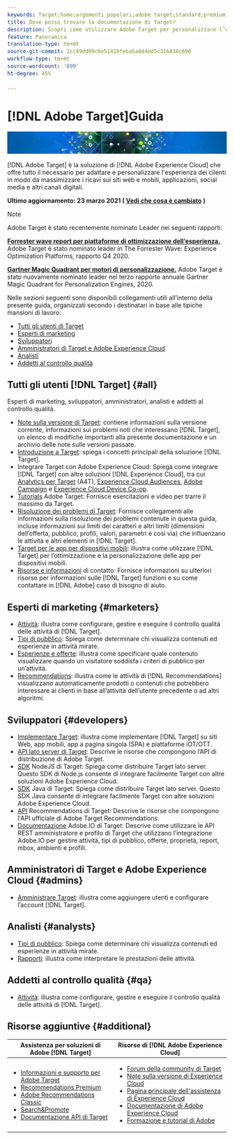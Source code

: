 ```yaml
---
keywords: Target;home;argomenti popolari;adobe target;standard;premium;documentazione target;documentazione adobe target
title: Dove posso trovare la documentazione di Target?
description: Scopri come utilizzare Adobe Target per personalizzare l’esperienza dei clienti al fine di massimizzare i ricavi sui siti web e mobili, le app e altri canali digitali.
feature: Panoramica
translation-type: tm+mt
source-git-commit: 2cc49dd09c0e51419feba5a844ed5c316838c696
workflow-type: tm+mt
source-wordcount: '699'
ht-degree: 45%

---
```



# [!DNL Adobe Target]Guida

![banner](assets/target-home-banner-simple.png)

[!DNL Adobe Target] è la soluzione di [!DNL Adobe Experience Cloud] che offre tutto il necessario per adattare e personalizzare l&#39;esperienza dei clienti in modo da massimizzare i ricavi sui siti web e mobili, applicazioni, social media e altri canali digitali.

**Ultimo aggiornamento: 23 marzo 2021 (  [Vedi che cosa è cambiato](r-release-notes/doc-change.md) )**

>[!NOTE]
>
>Adobe Target è stato recentemente nominato Leader nei seguenti rapporti:
>
>**[Forrester wave report per piattaforme di ottimizzazione dell’esperienza.](https://blog.adobe.com/en/2020/11/24/adobe-named-leader-in-forrester-wave-report-experience-optimization-platforms.html)** Adobe Target è stato nominato leader in The Forrester Wave: Experience Optimization Platforms, rapporto Q4 2020.
>
>**[Gartner Magic Quadrant per motori di personalizzazione.](https://theblog.adobe.com/adobe-again-named-leader-in-gartner-magic-quadrant-for-personalization-engines/)** Adobe Target è stato nuovamente nominato leader nel terzo rapporto annuale Gartner Magic Quadrant for Personalization Engines, 2020.

Nelle sezioni seguenti sono disponibili collegamenti utili all’interno della presente guida, organizzati secondo i destinatari in base alle tipiche mansioni di lavoro:

- [Tutti gli utenti di Target](#all)
- [Esperti di marketing](#marketers)
- [Sviluppatori](#developers)
- [Amministratori di Target e Adobe Experience Cloud](#admins)
- [Analisti](#analysts)
- [Addetti al controllo qualità](#qa)

## Tutti gli utenti [!DNL Target] {#all}

Esperti di marketing, sviluppatori, amministratori, analisti e addetti al controllo qualità.

- [Note sulla versione di Target](r-release-notes/release-notes.md): contiene informazioni sulla versione corrente, informazioni sui problemi noti che interessano [!DNL Target], un elenco di modifiche importanti alla presente documentazione e un archivio delle note sulle versioni passate.
- [Introduzione a Target](c-intro/intro.md): spiega i concetti principali della soluzione [!DNL Target].
- Integrare Target con Adobe Experience Cloud: Spiega come integrare [!DNL Target] con altre soluzioni [!DNL Experience Cloud], tra cui [Analytics per Target](/help/c-integrating-target-with-mac/a4t/a4t.md) (A4T), [Experience Cloud Audiences](/help/c-integrating-target-with-mac/mmp.md), [Adobe Campaign](/help/c-integrating-target-with-mac/campaign-and-target.md) e [Experience Cloud Device Co-op](/help/c-integrating-target-with-mac/experience-cloud-device-co-op.md).
- [Tutorials](https://experienceleague.adobe.com/docs/target-learn/tutorials/overview.html) Adobe Target: Fornisce esercitazioni e video per trarre il massimo da Target.
- [Risoluzione dei problemi di Target](r-troubleshooting-target/troubleshooting-target.md): Fornisce collegamenti alle informazioni sulla risoluzione dei problemi contenute in questa guida, incluse informazioni sui limiti dei caratteri e altri limiti (dimensioni dell’offerta, pubblico, profili, valori, parametri e così via) che influenzano le attività e altri elementi in  [!DNL Target].
- [Target per le app per dispositivi mobili](c-target-mobile-app/target-mobile-app.md): illustra come utilizzare [!DNL Target] per l’ottimizzazione e la personalizzazione delle app per dispositivi mobili.
- [Risorse e informazioni](cmp-resources-and-contact-information.md) di contatto: Fornisce informazioni su ulteriori risorse per informazioni sulle  [!DNL Target] funzioni e su come contattare in  [!DNL Adobe] caso di bisogno di aiuto.

## Esperti di marketing {#marketers}

- [Attività](c-activities/activities.md): illustra come configurare, gestire e eseguire il controllo qualità delle attività di [!DNL Target].
- [Tipi di pubblico](c-target/target.md): Spiega come determinare chi visualizza contenuti ed esperienze in attività mirate.
- [Esperienze e offerte](c-experiences/experiences.md): illustra come specificare quale contenuto visualizzare quando un visitatore soddisfa i criteri di pubblico per un’attività.
- [Recommendations](c-recommendations/recommendations.md): illustra come le attività di [!DNL Recommendations] visualizzano automaticamente prodotti o contenuti che potrebbero interessare ai clienti in base all’attività dell’utente precedente o ad altri algoritmi.

## Sviluppatori {#developers}

- [Implementare Target](c-implementing-target/implementing-target.md): illustra come implementare [!DNL Target] su siti Web, app mobili, app a pagina singola (SPA) e piattaforme iOT/OTT.
- [API lato server di Target](https://developers.adobetarget.com/api/delivery-api/): Descrive le risorse che compongono l’API di distribuzione di Adobe Target.
- [SDK](https://github.com/adobe/target-nodejs-sdk) NodeJS di Target: Spiega come distribuire Target lato server. Questo SDK di Node.js consente di integrare facilmente Target con altre soluzioni Adobe Experience Cloud.
- [SDK](https://github.com/adobe/target-java-sdk) Java di Target: Spiega come distribuire Target lato server. Questo SDK Java consente di integrare facilmente Target con altre soluzioni Adobe Experience Cloud.
- [API](https://developers.adobetarget.com/api/recommendations/) Recommendations di Target: Descrive le risorse che compongono l&#39;API ufficiale di Adobe Target Recommendations.
- [Documentazione](http://developers.adobetarget.com/api/#introduction) Adobe.IO di Target: Descrive come utilizzare le API REST amministratore e profilo di Target che utilizzano l’integrazione Adobe.IO per gestire attività, tipi di pubblico, offerte, proprietà, report, mbox, ambienti e profili.

## Amministratori di Target e Adobe Experience Cloud {#admins}

- [Amministrare Target](administrating-target/administrating-target.md): illustra come aggiungere utenti e configurare l’account [!DNL Target].

## Analisti  {#analysts}

- [Tipi di pubblico](c-target/target.md): Spiega come determinare chi visualizza contenuti ed esperienze in attività mirate.
- [Rapporti](c-reports/reports.md): illustra come interpretare le prestazioni delle attività.

## Addetti al controllo qualità  {#qa}

- [Attività](c-activities/activities.md): illustra come configurare, gestire e eseguire il controllo qualità delle attività di [!DNL Target].

## Risorse aggiuntive {#additional}

| Assistenza per soluzioni di Adobe [!DNL Target] | Risorse di [!DNL Adobe Experience Cloud] |
|--- |--- |
| <ul><li>[Informazioni e supporto per Adobe Target](https://helpx.adobe.com/it/support/target.html)</li><li>[Recommendations Premium](c-recommendations/recommendations.md)</li><li>[Adobe Recommendations Classic](/help/assets/adobe-recommendations-classic.pdf)</li><li>[Search&amp;Promote](https://experienceleague.adobe.com/docs/search-promote/using/sp-home.html)</li><li>[Documentazione API di Target](c-implementing-target/c-api-and-sdk-overview/api-and-sdk-overview.md)</li></ul> | <ul><li>[Forum della community di Target](https://forums.adobe.com/community/experience-cloud/marketing-cloud/target)</li><li>[Note sulla versione di Experience Cloud](https://experienceleague.adobe.com/docs/release-notes/experience-cloud/current.html)</li><li>[Pagina principale dell&#39;assistenza di Experience Cloud](https://helpx.adobe.com/support/experience-cloud.html)</li><li>[Documentazione di Adobe Experience Cloud](https://experienceleague.adobe.com/docs/experience-cloud/user-guides/home.html)</li><li>[Formazione e tutorial di Adobe](https://helpx.adobe.com/learning.html?promoid=KAUDK)</li></ul> |  |
